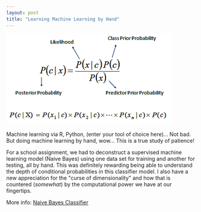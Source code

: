 ```yaml
---
layout: post
title: "Learning Machine Learning by Hand"
---
```


![](https://raw.githubusercontent.com/JavOrraca/Home/gh-pages/assets/img/naive_bayes.png)

Machine learning via R, Python, (enter your tool of choice here)... Not bad. But doing machine learning by hand, wow... This is a true study of patience!

For a school assignment, we had to deconstruct a supervised machine learning model (Naive Bayes) using one data set for training and another for testing, all by hand. This was definitely rewarding being able to understand the depth of conditional probabilities in this classifier model. I also have a new appreciation for the "curse of dimensionality" and how that is countered (_somewhat_) by the computational power we have at our fingertips.

More info: [Naive Bayes Classifier](https://brilliant.org/wiki/naive-bayes-classifier/)
